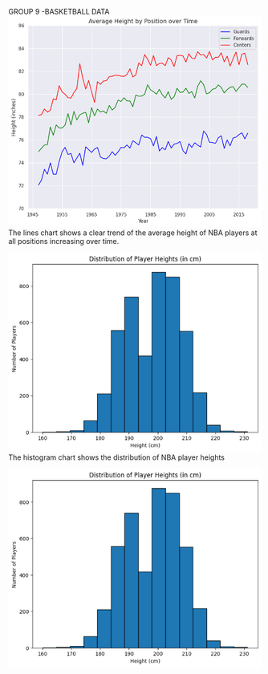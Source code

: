 GROUP 9 -BASKETBALL DATA
![](images/chart3a.png)
The lines chart shows a clear trend of the average height of NBA players at all positions increasing over time.

![](images/chart3b.png)
The histogram chart shows the distribution of NBA player heights 

![](images/chart3b.png)
